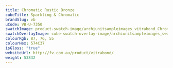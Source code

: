 ```yaml
---
title: Chromatic Rustic Bronze
cubeTitle: Sparkling & Chromatic
brandSlug: vb
uCode: VB-U-7350
swatchImage: product-swatch-image/archiunitsampleimages_vitrabond_Chromatic_Rustic_Bronze.jpg
swatchOverlayImage: cube-swatch-overlay-image/archiunitsampleimages_swatch-overlay_vitrabond.png
colourRgb: 87, 76, 55
colourHex: 574C37
isGloss: "true"
websiteUrl: http://fv.com.au/product/vitrabond/
weight: 53832
---
```

